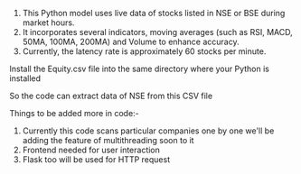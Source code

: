 1) This Python model uses live data of stocks listed in NSE or BSE during market hours. 
2) It incorporates several indicators, moving averages (such as RSI, MACD, 50MA, 100MA, 200MA) and Volume to enhance accuracy. 
3) Currently, the latency rate is approximately 60 stocks per minute.

Install the Equity.csv file into the same directory where your Python is installed

So the code can extract data of NSE from this CSV file


Things to be added more in code:-
1) Currently this code scans particular companies one by one we'll be adding the feature of multithreading soon to it
2) Frontend needed for user interaction 
3) Flask too will be used for HTTP request 
